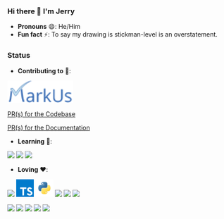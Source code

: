 ### Hi there 👋 I'm Jerry 
<!-- <code><img height="80" src="https://user-images.githubusercontent.com/67441706/153996107-36686c41-99b6-40e4-9898-495c4f2f0e4b.png"></code> -->

- **Pronouns** 😄: He/Him
- **Fun fact** ⚡: To say my drawing is stickman-level is an overstatement. 

### Status
- **Contributing to** :construction_worker::

<code><a href="https://github.com/MarkUsProject/Markus"><img height="50" src="https://github.com/MarkUsProject/Markus/blob/master/app/assets/images/markus_logo_small.png"></a></code>

<a href="https://github.com/MarkUsProject/Markus/pulls?q=is%3Apr+author%3ATheTallJerry">PR(s) for the Codebase</a>

<a href="https://github.com/MarkUsProject/Wiki/pulls?q=is%3Apr+author%3ATheTallJerry">PR(s) for the Documentation</a>

- **Learning** :microscope::

<code><img height="40" src="https://user-images.githubusercontent.com/67441706/153996486-40e965ac-6327-45a6-9dbd-09da839493c3.png"></code>
<code><img height="40" src="https://raw.githubusercontent.com/dereknguyen269/dereknguyen269/master/images/rails.png"></code>
<code><img height="40" src="https://raw.githubusercontent.com/dereknguyen269/dereknguyen269/master/images/aws.png"></code>

- **Loving** ❤️:

<code><img height="40" src="https://raw.githubusercontent.com/dereknguyen269/dereknguyen269/master/images/js.png"></code>
<code><img height="40" src="https://raw.githubusercontent.com/github/explore/80688e429a7d4ef2fca1e82350fe8e3517d3494d/topics/typescript/typescript.png"></code>
<code><img height="40" src="https://raw.githubusercontent.com/github/explore/80688e429a7d4ef2fca1e82350fe8e3517d3494d/topics/python/python.png"></code>
<code><img height="40" src="https://raw.githubusercontent.com/dereknguyen269/dereknguyen269/master/images/reactjs.png"></code>
<code><img height="40" src="https://user-images.githubusercontent.com/67441706/153997747-45d3b790-9cf1-48b9-ad90-5449c3fc3aa3.png"></code>
<code><img height="40" src="https://user-images.githubusercontent.com/67441706/153996274-de821177-8715-4275-a9dc-962729ff091c.png"></code>

<code><img height="40" src="https://raw.githubusercontent.com/dereknguyen269/dereknguyen269/master/images/postgresql.png"></code>
<code><img height="40" src="https://raw.githubusercontent.com/dereknguyen269/dereknguyen269/master/images/mysql.svg"></code>
<code><img height="40" src="https://raw.githubusercontent.com/dereknguyen269/dereknguyen269/master/images/docker.png"></code>
<code><img height="40" src="https://user-images.githubusercontent.com/67441706/153996809-9381c16b-91c6-48b1-a8e7-596f8b122ab7.png"></code>
<code><img height="40" src="https://user-images.githubusercontent.com/67441706/153997457-435fe832-ba00-410a-b925-f7b4f5e0bc97.png"></code>

<!-- - **Stats** :chart_with_upwards_trend:: -->

<!-- ![](https://github.com/TheTallJerry/github-stats/blob/master/generated/overview.svg) -->
<!-- ![](https://github.com/TheTallJerry/github-stats/blob/master/generated/languages.svg) -->


